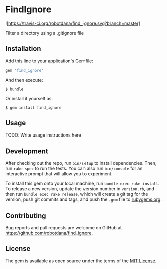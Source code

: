 # FindIgnore

![https://travis-ci.org/robotdana/find_ignore.svg?branch=master]

Filter a directory using a .gitignore file

## Installation

Add this line to your application's Gemfile:

```ruby
gem 'find_ignore'
```

And then execute:

    $ bundle

Or install it yourself as:

    $ gem install find_ignore

## Usage

TODO: Write usage instructions here

## Development

After checking out the repo, run `bin/setup` to install dependencies. Then, run `rake spec` to run the tests. You can also run `bin/console` for an interactive prompt that will allow you to experiment.

To install this gem onto your local machine, run `bundle exec rake install`. To release a new version, update the version number in `version.rb`, and then run `bundle exec rake release`, which will create a git tag for the version, push git commits and tags, and push the `.gem` file to [rubygems.org](https://rubygems.org).

## Contributing

Bug reports and pull requests are welcome on GitHub at https://github.com/robotdana/find_ignore.

## License

The gem is available as open source under the terms of the [MIT License](https://opensource.org/licenses/MIT).
